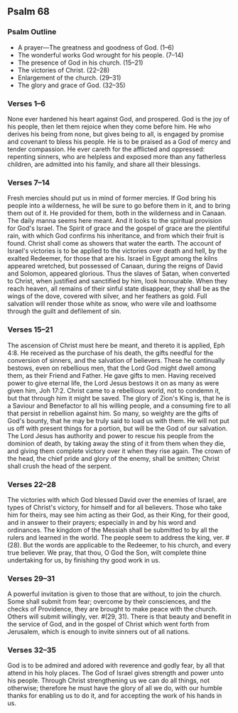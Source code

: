 ## Psalm 68

### Psalm Outline

- A prayer—The greatness and goodness of God. (1–6)
- The wonderful works God wrought for his people. (7–14)
- The presence of God in his church. (15–21)
- The victories of Christ. (22–28)
- Enlargement of the church. (29–31)
- The glory and grace of God. (32–35)

### Verses 1–6

None ever hardened his heart against God, and prospered. God is the joy of his people, then let them rejoice when they come before him. He who derives his being from none, but gives being to all, is engaged by promise and covenant to bless his people. He is to be praised as a God of mercy and tender compassion. He ever careth for the afflicted and oppressed: repenting sinners, who are helpless and exposed more than any fatherless children, are admitted into his family, and share all their blessings.

### Verses 7–14

Fresh mercies should put us in mind of former mercies. If God bring his people into a wilderness, he will be sure to go before them in it, and to bring them out of it. He provided for them, both in the wilderness and in Canaan. The daily manna seems here meant. And it looks to the spiritual provision for God's Israel. The Spirit of grace and the gospel of grace are the plentiful rain, with which God confirms his inheritance, and from which their fruit is found. Christ shall come as showers that water the earth. The account of Israel's victories is to be applied to the victories over death and hell, by the exalted Redeemer, for those that are his. Israel in Egypt among the kilns appeared wretched, but possessed of Canaan, during the reigns of David and Solomon, appeared glorious. Thus the slaves of Satan, when converted to Christ, when justified and sanctified by him, look honourable. When they reach heaven, all remains of their sinful state disappear, they shall be as the wings of the dove, covered with silver, and her feathers as gold. Full salvation will render those white as snow, who were vile and loathsome through the guilt and defilement of sin.

### Verses 15–21

The ascension of Christ must here be meant, and thereto it is applied, Eph 4:8. He received as the purchase of his death, the gifts needful for the conversion of sinners, and the salvation of believers. These he continually bestows, even on rebellious men, that the Lord God might dwell among them, as their Friend and Father. He gave gifts to men. Having received power to give eternal life, the Lord Jesus bestows it on as many as were given him, Joh 17:2. Christ came to a rebellious world, not to condemn it, but that through him it might be saved. The glory of Zion's King is, that he is a Saviour and Benefactor to all his willing people, and a consuming fire to all that persist in rebellion against him. So many, so weighty are the gifts of God's bounty, that he may be truly said to load us with them. He will not put us off with present things for a portion, but will be the God of our salvation. The Lord Jesus has authority and power to rescue his people from the dominion of death, by taking away the sting of it from them when they die, and giving them complete victory over it when they rise again. The crown of the head, the chief pride and glory of the enemy, shall be smitten; Christ shall crush the head of the serpent.

### Verses 22–28

The victories with which God blessed David over the enemies of Israel, are types of Christ's victory, for himself and for all believers. Those who take him for theirs, may see him acting as their God, as their King, for their good, and in answer to their prayers; especially in and by his word and ordinances. The kingdom of the Messiah shall be submitted to by all the rulers and learned in the world. The people seem to address the king, ver. #(28). But the words are applicable to the Redeemer, to his church, and every true believer. We pray, that thou, O God the Son, wilt complete thine undertaking for us, by finishing thy good work in us.

### Verses 29–31

A powerful invitation is given to those that are without, to join the church. Some shall submit from fear; overcome by their consciences, and the checks of Providence, they are brought to make peace with the church. Others will submit willingly, ver. #(29, 31). There is that beauty and benefit in the service of God, and in the gospel of Christ which went forth from Jerusalem, which is enough to invite sinners out of all nations.

### Verses 32–35

God is to be admired and adored with reverence and godly fear, by all that attend in his holy places. The God of Israel gives strength and power unto his people. Through Christ strengthening us we can do all things, not otherwise; therefore he must have the glory of all we do, with our humble thanks for enabling us to do it, and for accepting the work of his hands in us.

